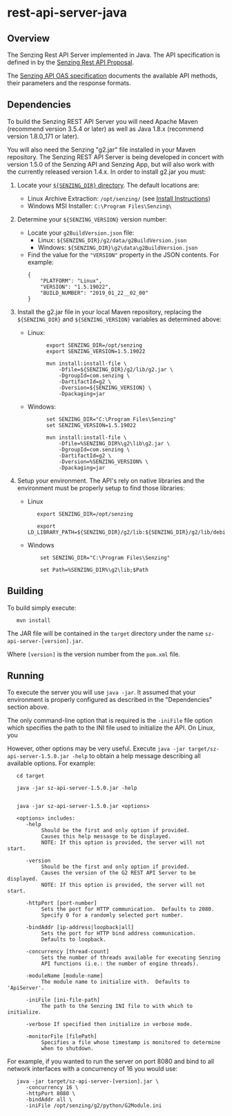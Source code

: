 # rest-api-server-java

## Overview

The Senzing Rest API Server implemented in Java.  The API specification is
defined in by the [Senzing Rest API Proposal](https://github.com/Senzing/rest-api-proposal).

The [Senzing API OAS specification](http://editor.swagger.io/?url=https://raw.githubusercontent.com/Senzing/rest-api-proposal/master/senzing-api.yaml)
documents the available API methods, their parameters and the response formats.

## Dependencies

To build the Senzing REST API Server you will need Apache Maven (recommend version 3.5.4 or later)
as well as Java 1.8.x (recommend version 1.8.0_171 or later).

You will also need the Senzing "g2.jar" file installed in your Maven repository.
The Senzing REST API Server is being developed in concert with version 1.5.0 of
the Senzing API and Senzing App, but will also work with the currently released
version 1.4.x.  In order to install g2.jar you must:

 1) Locate your [`${SENZING_DIR}` directory](https://github.com/Senzing/knowledge-base/blob/master/HOWTO/create-senzing-dir.md).
    The default locations are:
    * Linux Archive Extraction: `/opt/senzing/` (see [Install Instructions](https://github.com/Senzing/hello-senzing-springboot-java/blob/master/doc/debian-based-installation.md#install))
    * Windows MSI Installer: `C:\Program Files\Senzing\`

 2) Determine your `${SENZING_VERSION}` version number:
    * Locate your `g2BuildVersion.json` file:
        * Linux: `${SENZING_DIR}/g2/data/g2BuildVersion.json`
        * Windows: `${SENZING_DIR}\g2\data\g2BuildVersion.json`
    * Find the value for the `"VERSION"` property in the JSON contents.
      For example:
        ```console
        {
            "PLATFORM": "Linux",
            "VERSION": "1.5.19022",
            "BUILD_NUMBER": "2019_01_22__02_00"
        }
        ```
 3) Install the g2.jar file in your local Maven repository, replacing the
    `${SENZING_DIR}` and `${SENZING_VERSION}` variables as determined above:

     * Linux:
       ```console
             export SENZING_DIR=/opt/senzing
             export SENZING_VERSION=1.5.19022

             mvn install:install-file \
                 -Dfile=${SENZING_DIR}/g2/lib/g2.jar \
                 -DgroupId=com.senzing \
                 -DartifactId=g2 \
                 -Dversion=${SENZING_VERSION} \
                 -Dpackaging=jar
       ```

     * Windows:
       ```console
             set SENZING_DIR="C:\Program Files\Senzing"
             set SENZING_VERSION=1.5.19022

             mvn install:install-file \
                 -Dfile=%SENZING_DIR%\g2\lib\g2.jar \
                 -DgroupId=com.senzing \
                 -DartifactId=g2 \
                 -Dversion=%SENZING_VERSION% \
                 -Dpackaging=jar
       ```

 4) Setup your environment.  The API's rely on native libraries and the
    environment must be properly setup to find those libraries:

    * Linux
       ```console
          export SENZING_DIR=/opt/senzing

          export LD_LIBRARY_PATH=${SENZING_DIR}/g2/lib:${SENZING_DIR}/g2/lib/debian:$LD_LIBRARY_PATH
       ```

    * Windows
      ```console
          set SENZING_DIR="C:\Program Files\Senzing"

          set Path=%SENZING_DIR%\g2\lib;$Path
      ```

## Building

To build simply execute:

   ```console
      mvn install
   ```

The JAR file will be contained in the `target` directory under the name `sz-api-server-[version].jar`.

Where `[version]` is the version number from the `pom.xml` file.

## Running

To execute the server you will use `java -jar`.  It assumed that your environment is properly
configured as described in the "Dependencies" section above.

The only command-line option that is required is the `-iniFile` file option which
specifies the path to the INI file used to initialize the API.  On Linux, you

However, other options may be very useful.  Execute
`java -jar target/sz-api-server-1.5.0.jar -help` to obtain a help message
describing all available options.  For example:

  ```console
     cd target

     java -jar sz-api-server-1.5.0.jar -help


     java -jar sz-api-server-1.5.0.jar <options>

     <options> includes:
        -help
             Should be the first and only option if provided.
             Causes this help messasge to be displayed.
             NOTE: If this option is provided, the server will not start.

        -version
             Should be the first and only option if provided.
             Causes the version of the G2 REST API Server to be displayed.
             NOTE: If this option is provided, the server will not start.

        -httpPort [port-number]
             Sets the port for HTTP communication.  Defaults to 2080.
             Specify 0 for a randomly selected port number.

        -bindAddr [ip-address|loopback|all]
             Sets the port for HTTP bind address communication.
             Defaults to loopback.

        -concurrency [thread-count]
             Sets the number of threads available for executing Senzing
             API functions (i.e.: the number of engine threads).

        -moduleName [module-name]
             The module name to initialize with.  Defaults to 'ApiServer'.

        -iniFile [ini-file-path]
             The path to the Senzing INI file to with which to initialize.

        -verbose If specified then initialize in verbose mode.

        -monitorFile [filePath]
             Specifies a file whose timestamp is monitored to determine
             when to shutdown.
  ```

For example, if you wanted to run the server on port 8080 and bind to all
network interfaces with a concurrency of 16 you would use:

  ```console
     java -jar target/sz-api-server-[version].jar \
        -concurrency 16 \
        -httpPort 8080 \
        -bindAddr all \
        -iniFile /opt/senzing/g2/python/G2Module.ini
  ```
